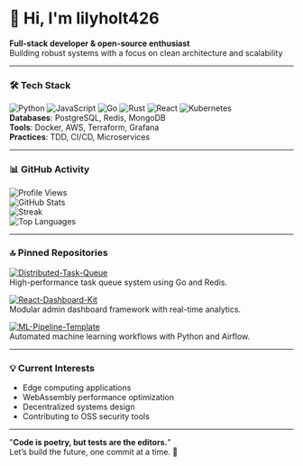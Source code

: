 # 👋 Hi, I'm lilyholt426  
**Full-stack developer & open-source enthusiast**  
Building robust systems with a focus on clean architecture and scalability  

---

### 🛠️ Tech Stack  
![Python](https://img.shields.io/badge/-Python-3776AB?logo=python&logoColor=white)
![JavaScript](https://img.shields.io/badge/-JavaScript-F7DF1E?logo=javascript&logoColor=black)
![Go](https://img.shields.io/badge/-Go-00ADD8?logo=go&logoColor=white)
![Rust](https://img.shields.io/badge/-Rust-000000?logo=rust&logoColor=white)
![React](https://img.shields.io/badge/-React-61DAFB?logo=react&logoColor=black)
![Kubernetes](https://img.shields.io/badge/-Kubernetes-326CE5?logo=kubernetes&logoColor=white)  
**Databases**: PostgreSQL, Redis, MongoDB  
**Tools**: Docker, AWS, Terraform, Grafana  
**Practices**: TDD, CI/CD, Microservices  

---

### 📊 GitHub Activity  
![Profile Views](https://komarev.com/ghpvc/?username=lilyholt426&style=flat)  
![GitHub Stats](https://github-readme-stats.vercel.app/api?username=lilyholt426&show_icons=true&theme=dark&hide_title=true)  
![Streak](https://github-readme-streak-stats.herokuapp.com/?user=lilyholt426&theme=dark)  
![Top Languages](https://github-readme-stats.vercel.app/api/top-langs/?username=lilyholt426&layout=compact&theme=dark)  

---

### 🔝 Pinned Repositories  
[![Distributed-Task-Queue](https://github-readme-stats.vercel.app/api/pin/?username=lilyholt426&repo=Distributed-Task-Queue&theme=dark)](https://github.com/lilyholt426/Distributed-Task-Queue)  
High-performance task queue system using Go and Redis.  

[![React-Dashboard-Kit](https://github-readme-stats.vercel.app/api/pin/?username=lilyholt426&repo=React-Dashboard-Kit&theme=dark)](https://github.com/lilyholt426/React-Dashboard-Kit)  
Modular admin dashboard framework with real-time analytics.  

[![ML-Pipeline-Template](https://github-readme-stats.vercel.app/api/pin/?username=lilyholt426&repo=ML-Pipeline-Template&theme=dark)](https://github.com/lilyholt426/ML-Pipeline-Template)  
Automated machine learning workflows with Python and Airflow.  

---

### 💡 Current Interests  
- Edge computing applications  
- WebAssembly performance optimization  
- Decentralized systems design  
- Contributing to OSS security tools  

---

"**Code is poetry, but tests are the editors.**"  
Let’s build the future, one commit at a time. 🚀
